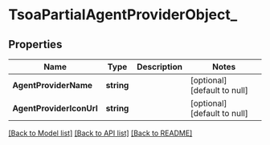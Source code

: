# TsoaPartialAgentProviderObject_

## Properties
Name | Type | Description | Notes
------------ | ------------- | ------------- | -------------
**AgentProviderName** | **string** |  | [optional] [default to null]
**AgentProviderIconUrl** | **string** |  | [optional] [default to null]

[[Back to Model list]](../README.md#documentation-for-models) [[Back to API list]](../README.md#documentation-for-api-endpoints) [[Back to README]](../README.md)

